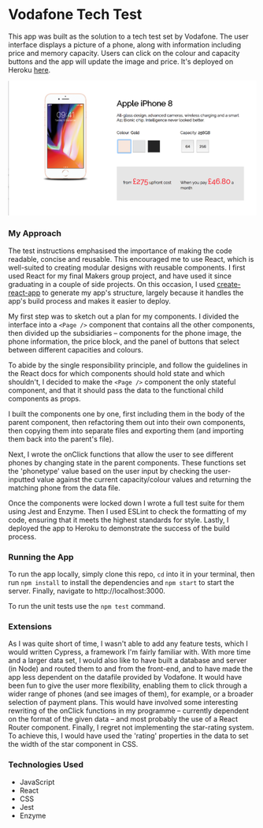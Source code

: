 # Vodafone Tech Test

This app was built as the solution to a tech test set by Vodafone. The user interface displays a picture of a phone, along with information including price and memory capacity. Users can click on the colour and capacity buttons and the app will update the image and price. It's deployed on Heroku [here](https://tranquil-coast-95833.herokuapp.com/).

![ScreenShot](public/ScreenShot.png)

### My Approach

The test instructions emphasised the importance of making the code readable, concise and reusable. This encouraged me to use React, which is well-suited to creating modular designs with reusable components. I first used React for my final Makers group project, and have used it since graduating in a couple of side projects. On this occasion, I used [create-react-app](https://github.com/facebook/create-react-app) to generate my app's structure, largely because it handles the app's build process and makes it easier to deploy.

My first step was to sketch out a plan for my components. I divided the interface into a `<Page />` component that contains all the other components, then divided up the subsidiaries – components for the phone image, the phone information, the price block, and the panel of buttons that select between different capacities and colours. 

To abide by the single responsibility principle, and follow the guidelines in the React docs for which components should hold state and which shouldn't, I decided to make the `<Page />` component the only stateful component, and that it should pass the data to the functional child components as props. 

I built the components one by one, first including them in the body of the parent component, then refactoring them out into their own components, then copying them into separate files and exporting them (and importing them back into the parent's file). 

Next, I wrote the onClick functions that allow the user to see different phones by changing state in the parent components. These functions set the 'phonetype' value based on the user input by checking the user-inputted value against the current capacity/colour values and returning the matching phone from the data file.

Once the components were locked down I wrote a full test suite for them using Jest and Enzyme. Then I used ESLint to check the formatting of my code, ensuring that it meets the highest standards for style. Lastly, I deployed the app to Heroku to demonstrate the success of the build process.

### Running the App
To run the app locally, simply clone this repo, `cd` into it in your terminal, then run `npm install` to install the dependencies and `npm start` to start the server. Finally, navigate to http://localhost:3000.

To run the unit tests use the `npm test` command.

### Extensions
As I was quite short of time, I wasn't able to add any feature tests, which I would written Cypress, a framework I'm fairly familiar with. With more time and a larger data set, I would also like to have built a database and server (in Node) and routed them to and from the front-end, and to have made the app less dependent on the datafile provided by Vodafone. It would have been fun to give the user more flexibility, enabling them to click through a wider range of phones (and see images of them), for example, or a broader selection of payment plans. This would have involved some interesting rewriting of the onClick functions in my programme – currently dependent on the format of the given data – and most probably the use of a React Router component. Finally, I regret not implementing the star-rating system. To achieve this, I would have used the 'rating' properties in the data to set the width of the star component in CSS. 

### Technologies Used
- JavaScript
- React
- CSS
- Jest
- Enzyme
